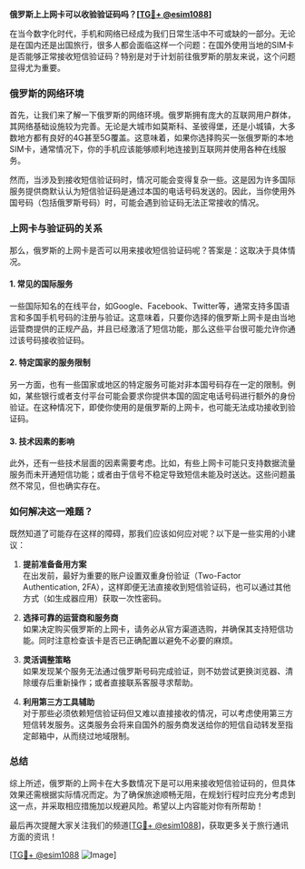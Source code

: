 **俄罗斯上上网卡可以收验验证码吗？[[TG💪+ @esim1088](https://t.me/s/esim1088)]**

在当今数字化时代，手机和网络已经成为我们日常生活中不可或缺的一部分。无论是在国内还是出国旅行，很多人都会面临这样一个问题：在国外使用当地的SIM卡是否能够正常接收短信验证码？特别是对于计划前往俄罗斯的朋友来说，这个问题显得尤为重要。

### 俄罗斯的网络环境

首先，让我们来了解一下俄罗斯的网络环境。俄罗斯拥有庞大的互联网用户群体，其网络基础设施较为完善。无论是大城市如莫斯科、圣彼得堡，还是小城镇，大多数地方都有良好的4G甚至5G覆盖。这意味着，如果你选择购买一张俄罗斯的本地SIM卡，通常情况下，你的手机应该能够顺利地连接到互联网并使用各种在线服务。

然而，当涉及到接收短信验证码时，情况可能会变得复杂一些。这是因为许多国际服务提供商默认认为短信验证码是通过本国的电话号码发送的。因此，当你使用外国号码（包括俄罗斯号码）时，可能会遇到验证码无法正常接收的情况。

### 上网卡与验证码的关系

那么，俄罗斯的上网卡是否可以用来接收短信验证码呢？答案是：这取决于具体情况。

#### 1. **常见的国际服务**
一些国际知名的在线平台，如Google、Facebook、Twitter等，通常支持多国语言和多国手机号码的注册与验证。这意味着，只要你选择的俄罗斯上网卡是由当地运营商提供的正规产品，并且已经激活了短信功能，那么这些平台很可能允许你通过该号码接收验证码。

#### 2. **特定国家的服务限制**
另一方面，也有一些国家或地区的特定服务可能对非本国号码存在一定的限制。例如，某些银行或者支付平台可能会要求你提供本国的固定电话号码进行额外的身份验证。在这种情况下，即使你使用的是俄罗斯的上网卡，也可能无法成功接收到验证码。

#### 3. **技术因素的影响**
此外，还有一些技术层面的因素需要考虑。比如，有些上网卡可能只支持数据流量服务而未开通短信功能；或者由于信号不稳定导致短信未能及时送达。这些问题虽然不常见，但也确实存在。

### 如何解决这一难题？

既然知道了可能存在这样的障碍，那我们应该如何应对呢？以下是一些实用的小建议：

1. **提前准备备用方案**  
   在出发前，最好为重要的账户设置双重身份验证（Two-Factor Authentication, 2FA），这样即便无法直接收到短信验证码，也可以通过其他方式（如生成器应用）获取一次性密码。

2. **选择可靠的运营商和服务商**  
   如果决定购买俄罗斯的上网卡，请务必从官方渠道选购，并确保其支持短信功能。同时注意检查该卡是否已正确配置以避免不必要的麻烦。

3. **灵活调整策略**  
   如果发现某个服务无法通过俄罗斯号码完成验证，则不妨尝试更换浏览器、清除缓存后重新操作；或者直接联系客服寻求帮助。

4. **利用第三方工具辅助**  
   对于那些必须依赖短信验证码但又难以直接接收的情况，可以考虑使用第三方短信转发服务。这类服务会将来自国外的服务商发送给你的短信自动转发至指定邮箱中，从而绕过地域限制。

### 总结

综上所述，俄罗斯的上网卡在大多数情况下是可以用来接收短信验证码的，但具体效果还需根据实际情况而定。为了确保旅途顺畅无阻，在规划行程时应充分考虑到这一点，并采取相应措施加以规避风险。希望以上内容能对你有所帮助！

最后再次提醒大家关注我们的频道[[TG💪+ @esim1088](https://t.me/s/esim1088)]，获取更多关于旅行通讯方面的资讯！  

[[TG💪+ @esim1088](https://t.me/s/esim1088) ![Image](https://i.postimg.cc/4NQfJmqS/Snipaste-2025-05-13-00-14-12.png)]